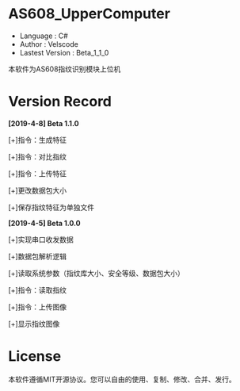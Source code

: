 # AS608_UpperComputer

- Language : C#
- Author : Velscode
- Lastest Version : Beta_1_1_0

本软件为AS608指纹识别模块上位机

# Version Record

**[2019-4-8] Beta 1.1.0**

[+]指令：生成特征

[+]指令：对比指纹

[+]指令：上传特征

[+]更改数据包大小

[+]保存指纹特征为单独文件

**[2019-4-5] Beta 1.0.0**

[+]实现串口收发数据

[+]数据包解析逻辑

[+]读取系统参数（指纹库大小、安全等级、数据包大小）

[+]指令：读取指纹

[+]指令：上传图像

[+]显示指纹图像

# License

本软件遵循MIT开源协议。您可以自由的使用、复制、修改、合并、发行。


